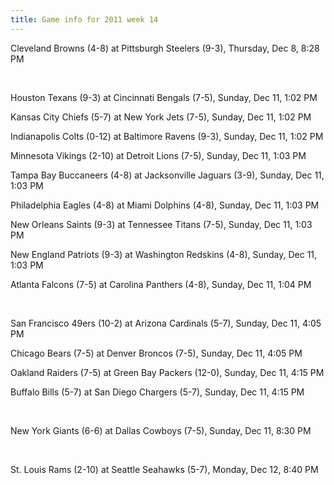 ```yaml
---
title: Game info for 2011 week 14
---
```

Cleveland Browns (4-8) at Pittsburgh Steelers (9-3), Thursday, Dec 8, 8:28 PM


<br/>

Houston Texans (9-3) at Cincinnati Bengals (7-5), Sunday, Dec 11, 1:02 PM

Kansas City Chiefs (5-7) at New York Jets (7-5), Sunday, Dec 11, 1:02 PM

Indianapolis Colts (0-12) at Baltimore Ravens (9-3), Sunday, Dec 11, 1:02 PM

Minnesota Vikings (2-10) at Detroit Lions (7-5), Sunday, Dec 11, 1:03 PM

Tampa Bay Buccaneers (4-8) at Jacksonville Jaguars (3-9), Sunday, Dec 11, 1:03 PM

Philadelphia Eagles (4-8) at Miami Dolphins (4-8), Sunday, Dec 11, 1:03 PM

New Orleans Saints (9-3) at Tennessee Titans (7-5), Sunday, Dec 11, 1:03 PM

New England Patriots (9-3) at Washington Redskins (4-8), Sunday, Dec 11, 1:03 PM

Atlanta Falcons (7-5) at Carolina Panthers (4-8), Sunday, Dec 11, 1:04 PM


<br/>

San Francisco 49ers (10-2) at Arizona Cardinals (5-7), Sunday, Dec 11, 4:05 PM

Chicago Bears (7-5) at Denver Broncos (7-5), Sunday, Dec 11, 4:05 PM

Oakland Raiders (7-5) at Green Bay Packers (12-0), Sunday, Dec 11, 4:15 PM

Buffalo Bills (5-7) at San Diego Chargers (5-7), Sunday, Dec 11, 4:15 PM


<br/>

New York Giants (6-6) at Dallas Cowboys (7-5), Sunday, Dec 11, 8:30 PM


<br/>

St. Louis Rams (2-10) at Seattle Seahawks (5-7), Monday, Dec 12, 8:40 PM


